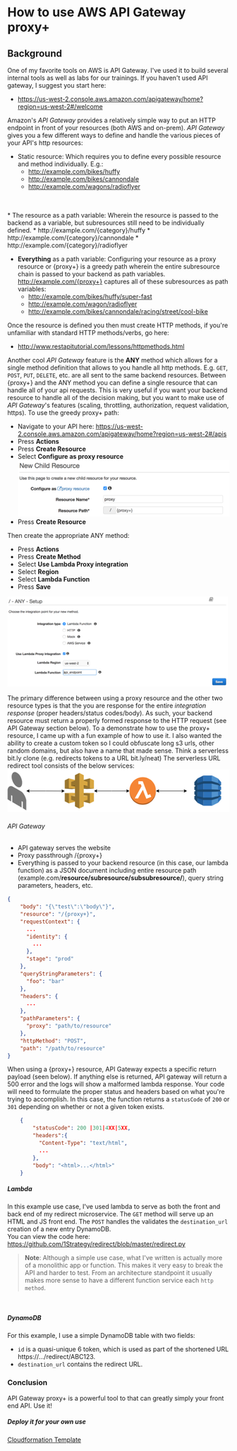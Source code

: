 # How to use AWS API Gateway proxy+
## Background
One of my favorite tools on AWS is API Gateway.  I've used it to build several internal tools as well as labs for our trainings.
If you haven't used API gateway, I suggest you start here:
* https://us-west-2.console.aws.amazon.com/apigateway/home?region=us-west-2#/welcome

Amazon's *API Gateway* provides a relatively simple way to put an HTTP endpoint in front of your resources (both AWS and on-prem).
*API Gateway* gives you a few different ways to define and handle the various pieces of your API's http resources:
* Static resource: Which requires you to define every possible resource and method individually. E.g.:
  * http://example.com/bikes/huffy
  * http://example.com/bikes/cannondale
  * http://example.com/wagons/radioflyer
<br>
<br>
* The resource as a path variable: Wherein the resource is passed to the backend as a variable, but subresources still need to be individually defined.
 * http://example.com/{category}/huffy
 * http://example.com/{category}/cannondale
 * http://example.com/{category}/radioflyer

* <strong>Everything</strong> as a path variable: Configuring your resource as a proxy resource or {proxy+} is a greedy path wherein the entire subresource chain is passed to your backend as path variables.
http://example.com/{proxy+} captures all of these subresources as path variables:
    * http://example.com/bikes/huffy/super-fast
    * http://example.com/wagon/radioflyer
    * http://example.com/bikes/cannondale/racing/street/cool-bike


Once the resource is defined you then must create HTTP  methods, if you're unfamiliar with standard HTTP methods/verbs, go here:
* http://www.restapitutorial.com/lessons/httpmethods.html

Another cool *API Gateway* feature is the **ANY** method which allows for a single method definition that allows to you handle all http methods. E.g. `GET`, `POST`, `PUT`, `DELETE`, etc. are all sent to the same backend resources.
Between {proxy+} and the ANY method you can define a single resource that can handle all of your api requests. This is very useful if you want your backend resource to handle all of the decision making, but you want to make use of *API Gateway*'s features (scaling, throttling, authorization, request validation, https).
To use the greedy proxy+ path:

* Navigate to your API here: https://us-west-2.console.aws.amazon.com/apigateway/home?region=us-west-2#/apis
* Press **Actions**
* Press **Create Resource**
* Select **Configure as proxy resource**
 ![](images/proxysetup.png)
* Press **Create Resource**

Then create the appropriate ANY method:
* Press **Actions**
* Press **Create Method**
* Select **Use Lambda Proxy integration**
* Select **Region**
* Select **Lambda Function**
* Press **Save**

<img src='images/anymethod.png' width=500><br>

The primary difference between using a proxy resource and the other two resource types is that the you are response for the entire *integration response* (proper headers/status codes/body). As such, your backend resource must return a properly formed response to the HTTP request (see API Gateway section below).
To a demonstrate how to use the proxy+ resource, I came up with a fun example of how to use it. I also wanted the ability to create a custom token so I could obfuscate long s3 urls, other random domains, but also have a name that made sense. Think a serverless bit.ly clone (e.g. redirects tokens to a URL bit.ly/neat)
The serverless URL redirect tool consists of the below services:
<br>
![](images/diagram.png)

######  API Gateway
* API gateway serves the website
* Proxy passthrough /{proxy+}
* Everything is passed to your backend resource (in this case, our lambda function) as a JSON document including entire resource path (example.com/**resource/subresource/subsubresource/**), query string parameters, headers, etc.

```JSON
{
    "body": "{\"test\":\"body\"}",
    "resource": "/{proxy+}",
    "requestContext": {
      ...
      "identity": {
        ...
      },
      "stage": "prod"
    },
    "queryStringParameters": {
      "foo": "bar"
    },
    "headers": {
      ...
    },
    "pathParameters": {
      "proxy": "path/to/resource"
    },
    "httpMethod": "POST",
    "path": "/path/to/resource"
}
```

When using a {proxy+} resource, API Gateway expects a specific return payload (seen below). If anything else is returned, API gateway will return a 500 error and the logs will show a malformed lambda response. Your code will need to formulate the proper status and headers based on what you're trying to accomplish. In this case, the function returns a `statusCode` of `200` or `301` depending on whether or not a given token exists.

```JSON
    {
        "statusCode": 200 |301|4XX|5XX,
        "headers":{
          "Content-Type": "text/html",
          ...
        },
        "body": "<html>...</html>"
    }
```

#####    Lambda
In this example use case, I've used lambda to serve as both the front and back end of my redirect microservice.
The `GET` method will serve up an HTML and JS front end.
The `POST` handles the validates the `destination_url` creation of a new entry DynamoDB.
<br>
You can view the code here: https://github.com/1Strategy/redirect/blob/master/redirect.py
>**Note**: Although a simple use case, what I've written is actually more of a monolithic app or function. This makes it very easy to break the API and harder to test. From an architecture standpoint it usually makes more sense to have a different function service each `http method`.

<br>

##### DynamoDB
For this example, I use a simple DynamoDB table with two fields: <br>
* `id` is a quasi-unique 6 token, which is used as part of the shortened URL https://.../redirect/ABC123.
* `destination_url` contains the redirect URL.

### Conclusion
API Gateway proxy+ is a powerful tool to that can greatly simply your front end API. Use it!
<br>

##### Deploy it for your own use
[Cloudformation Template](https://github.com/1Strategy/redirect/redirect.yaml)

